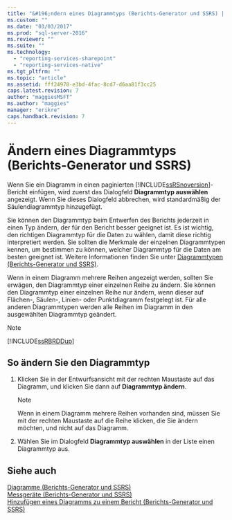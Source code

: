 ```yaml
---
title: "&#196;ndern eines Diagrammtyps (Berichts-Generator und SSRS) | Microsoft Docs"
ms.custom: ""
ms.date: "03/03/2017"
ms.prod: "sql-server-2016"
ms.reviewer: ""
ms.suite: ""
ms.technology: 
  - "reporting-services-sharepoint"
  - "reporting-services-native"
ms.tgt_pltfrm: ""
ms.topic: "article"
ms.assetid: fff24978-e3bd-4fac-8cd7-d6aa81f3cc25
caps.latest.revision: 7
author: "maggiesMSFT"
ms.author: "maggies"
manager: "erikre"
caps.handback.revision: 7
---
```

# &#196;ndern eines Diagrammtyps (Berichts-Generator und SSRS)
Wenn Sie ein Diagramm in einen paginierten [!INCLUDE[ssRSnoversion](../../includes/ssrsnoversion-md.md)]-Bericht einfügen, wird zuerst das Dialogfeld **Diagrammtyp auswählen** angezeigt. Wenn Sie dieses Dialogfeld abbrechen, wird standardmäßig der Säulendiagrammtyp hinzugefügt.  
  
 Sie können den Diagrammtyp beim Entwerfen des Berichts jederzeit in einen Typ ändern, der für den Bericht besser geeignet ist. Es ist wichtig, den richtigen Diagrammtyp für die Daten zu wählen, damit diese richtig interpretiert werden. Sie sollten die Merkmale der einzelnen Diagrammtypen kennen, um bestimmen zu können, welcher Diagrammtyp für die Daten am besten geeignet ist. Weitere Informationen finden Sie unter [Diagrammtypen &#40;Berichts-Generator und SSRS&#41;](../../reporting-services/report-design/chart-types-report-builder-and-ssrs.md).  
  
 Wenn in einem Diagramm mehrere Reihen angezeigt werden, sollten Sie erwägen, den Diagrammtyp einer einzelnen Reihe zu ändern. Sie können den Diagrammtyp einer einzelnen Reihe nur ändern, wenn dieser auf Flächen-, Säulen-, Linien- oder Punktdiagramm festgelegt ist. Für alle anderen Diagrammtypen werden alle Reihen im Diagramm in den ausgewählten Diagrammtyp geändert.  
  
> [!NOTE]  
>  [!INCLUDE[ssRBRDDup](../../includes/ssrbrddup-md.md)]  
  
## So ändern Sie den Diagrammtyp  
  
1.  Klicken Sie in der Entwurfsansicht mit der rechten Maustaste auf das Diagramm, und klicken Sie dann auf **Diagrammtyp ändern**.  
  
    > [!NOTE]  
    >  Wenn in einem Diagramm mehrere Reihen vorhanden sind, müssen Sie mit der rechten Maustaste auf die Reihe klicken, die Sie ändern möchten, und nicht auf das Diagramm.  
  
2.  Wählen Sie im Dialogfeld **Diagrammtyp auswählen** in der Liste einen Diagrammtyp aus.  
  
## Siehe auch  
 [Diagramme &#40;Berichts-Generator und SSRS&#41;](../../reporting-services/report-design/charts-report-builder-and-ssrs.md)   
 [Messgeräte &#40;Berichts-Generator und SSRS&#41;](../../reporting-services/report-design/gauges-report-builder-and-ssrs.md)   
 [Hinzufügen eines Diagramms zu einem Bericht &#40;Berichts-Generator und SSRS&#41;](../../reporting-services/report-design/add-a-chart-to-a-report-report-builder-and-ssrs.md)  
  
  